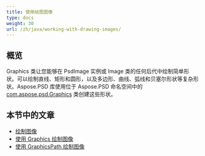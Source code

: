 ```yaml
---
title: 使用绘图图像
type: docs
weight: 30
url: /zh/java/working-with-drawing-images/
---
```


## **概览**
Graphics 类让您能够在 PsdImage 实例或 Image 类的任何后代中绘制简单形状。可以绘制直线、矩形和圆形，以及多边形、曲线、弧线和贝塞尔形状等复杂形状。Aspose.PSD 库使用位于 Aspose.PSD 命名空间中的 [com.aspose.psd.Graphics](https://reference.aspose.com/psd/java/com.aspose.psd.class-use/Graphics) 类创建这些形状。


## **本节中的文章**
- [绘制图像](/zh/psd/java/drawing-images/)
- [使用 Graphics 绘制图像](/zh/psd/java/drawing-images-using-graphics/)
- [使用 GraphicsPath 绘制图像](/zh/psd/java/drawing-images-using-graphicspath/)
